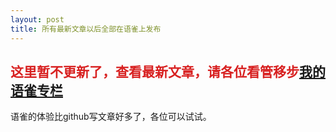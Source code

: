 ```yaml
---
layout: post
title: 所有最新文章以后全部在语雀上发布
---
```


<h2 style="color:#d82121">这里暂不更新了，查看最新文章，请各位看管移步<a href="https://www.yuque.com/jnoodle/share">我的语雀专栏</a></h2>

语雀的体验比github写文章好多了，各位可以试试。
